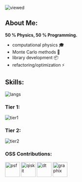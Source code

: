 ![viewed](https://komarev.com/ghpvc/?username=EarlMilktea&color=blue)

## About Me:

**50 % Physics, 50 % Programming.**

- computational physics 🎓
- Monte Carlo methods 🎲
- library development 📦
- refactoring/optimization ⚡

## Skills:

![langs](https://github-readme-stats.vercel.app/api/top-langs/?username=EarlMilktea&layout=compact&theme=solarized-dark)

### Tier 1:

![tier1](https://skillicons.dev/icons?i=cpp,python,julia,neovim,arch,git,github,githubactions,docker,latex)

### Tier 2:

![tier2](https://skillicons.dev/icons?i=rust,ubuntu,cmake,gitlab,ts,js,wasm,react,go,mysql)

### OSS Contributions:

<img src="https://avatars.githubusercontent.com/u/50630501?s=200&v=4" width="48" alt="psf" />  <img src="https://avatars.githubusercontent.com/u/30696987?s=200&v=4" width="48" alt="qiskit" /> <img src="https://avatars.githubusercontent.com/u/3637556?s=200&v=4" width="48" alt="dt" /> <img src="https://avatars.githubusercontent.com/u/114573649?s=200&v=4" width="48" alt="graphix" />
